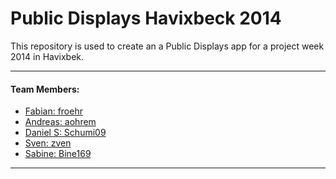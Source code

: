 # Public Displays Havixbeck 2014
This repository is used to create an a Public Displays app for a project week 2014 in Havixbek.

----------

#### Team Members:

 - [Fabian: froehr][1] 
 - [Andreas: aohrem][2] 
 - [Daniel S: Schumi09][3] 
 - [Sven: zven][4] 
 - [Sabine: Bine169][5] 



----------





  [1]: https://github.com/froehr
  [2]: https://github.com/aohrem
  [3]: https://github.com/Schumi09
  [4]: https://github.com/zven
  [5]: https://github.com/Bine169

